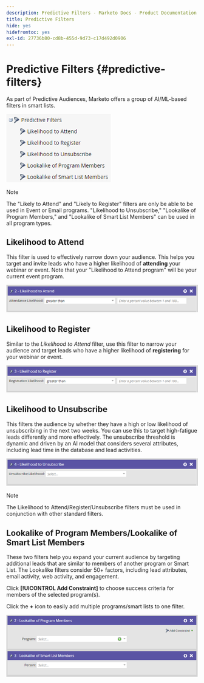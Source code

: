 ```yaml
---
description: Predictive Filters - Marketo Docs - Product Documentation
title: Predictive Filters
hide: yes
hidefromtoc: yes
exl-id: 27736b80-cd8b-455d-9d73-c17d492d0906
---
```

# Predictive Filters {#predictive-filters}

As part of Predictive Audiences, Marketo offers a group of AI/ML-based filters in smart lists.

   ![Image One](assets/predictive-filters-1.png)

>[!NOTE]
>
>The "Likely to Attend" and "Likely to Register" filters are only be able to be used in Event or Email programs. "Likelihood to Unsubscribe," "Lookalike of Program Members," and "Lookalike of Smart List Members" can be used in all program types.

## Likelihood to Attend

This filter is used to effectively narrow down your audience. This helps you target and invite leads who have a higher likelihood of **attending** your webinar or event. Note that your "Likelihood to Attend program" will be your current event program.

   ![Image Two](assets/predictive-filters-2.png)

## Likelihood to Register

Similar to the _Likelihood to Attend_ filter, use this filter to narrow your audience and target leads who have a higher likelihood of **registering** for your webinar or event.

   ![Image Three](assets/predictive-filters-3.png)

## Likelihood to Unsubscribe

This filters the audience by whether they have a high or low likelihood of unsubscribing in the next two weeks. You can use this to target high-fatigue leads differently and more effectively. The unsubscribe threshold is dynamic and driven by an AI model that considers several attributes, including lead time in the database and lead activities.

   ![Image Four](assets/predictive-filters-4.png)

>[!NOTE]
>
>The Likelihood to Attend/Register/Unsubscribe filters must be used in conjunction with other standard filters.

## Lookalike of Program Members/Lookalike of Smart List Members

These two filters help you expand your current audience by targeting additional leads that are similar to members of another program or Smart List. The Lookalike filters consider 50+ factors, including lead attributes, email activity, web activity, and engagement.

Click **[!UICONTROL Add Constraint]** to choose success criteria for members of the selected program(s).

Click the **+** icon to easily add multiple programs/smart lists to one filter.

   ![Image Five](assets/predictive-filters-5.png)
